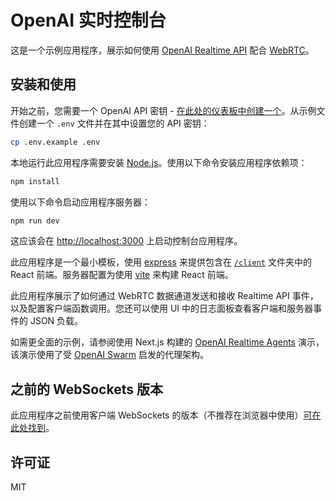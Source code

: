 # OpenAI 实时控制台

这是一个示例应用程序，展示如何使用 [OpenAI Realtime API](https://platform.openai.com/docs/guides/realtime) 配合 [WebRTC](https://platform.openai.com/docs/guides/realtime-webrtc)。

## 安装和使用

开始之前，您需要一个 OpenAI API 密钥 - [在此处的仪表板中创建一个](https://platform.openai.com/settings/api-keys)。从示例文件创建一个 `.env` 文件并在其中设置您的 API 密钥：

```bash
cp .env.example .env
```

本地运行此应用程序需要安装 [Node.js](https://nodejs.org/)。使用以下命令安装应用程序依赖项：

```bash
npm install
```

使用以下命令启动应用程序服务器：

```bash
npm run dev
```

这应该会在 [http://localhost:3000](http://localhost:3000) 上启动控制台应用程序。

此应用程序是一个最小模板，使用 [express](https://expressjs.com/) 来提供包含在 [`/client`](./client) 文件夹中的 React 前端。服务器配置为使用 [vite](https://vitejs.dev/) 来构建 React 前端。

此应用程序展示了如何通过 WebRTC 数据通道发送和接收 Realtime API 事件，以及配置客户端函数调用。您还可以使用 UI 中的日志面板查看客户端和服务器事件的 JSON 负载。

如需更全面的示例，请参阅使用 Next.js 构建的 [OpenAI Realtime Agents](https://github.com/openai/openai-realtime-agents) 演示，该演示使用了受 [OpenAI Swarm](https://github.com/openai/swarm) 启发的代理架构。

## 之前的 WebSockets 版本

此应用程序之前使用客户端 WebSockets 的版本（不推荐在浏览器中使用）[可在此处找到](https://github.com/openai/openai-realtime-console/tree/websockets)。

## 许可证

MIT
